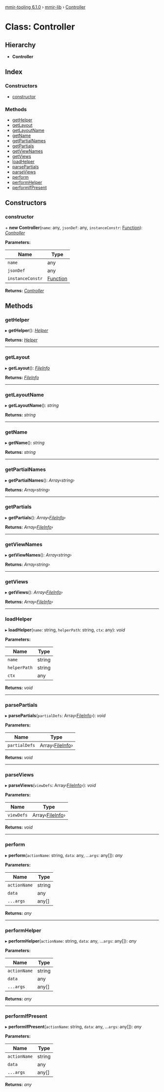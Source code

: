 [mmir-tooling 6.1.0](../README.md) › [mmir-lib](../modules/mmir_lib.md) › [Controller](mmir_lib.controller.md)

# Class: Controller

## Hierarchy

* **Controller**

## Index

### Constructors

* [constructor](mmir_lib.controller.md#constructor)

### Methods

* [getHelper](mmir_lib.controller.md#gethelper)
* [getLayout](mmir_lib.controller.md#getlayout)
* [getLayoutName](mmir_lib.controller.md#getlayoutname)
* [getName](mmir_lib.controller.md#getname)
* [getPartialNames](mmir_lib.controller.md#getpartialnames)
* [getPartials](mmir_lib.controller.md#getpartials)
* [getViewNames](mmir_lib.controller.md#getviewnames)
* [getViews](mmir_lib.controller.md#getviews)
* [loadHelper](mmir_lib.controller.md#loadhelper)
* [parsePartials](mmir_lib.controller.md#parsepartials)
* [parseViews](mmir_lib.controller.md#parseviews)
* [perform](mmir_lib.controller.md#perform)
* [performHelper](mmir_lib.controller.md#performhelper)
* [performIfPresent](mmir_lib.controller.md#performifpresent)

## Constructors

###  constructor

\+ **new Controller**(`name`: any, `jsonDef`: any, `instanceConstr`: [Function](../interfaces/mmir_lib.requirejs.md#function)): *[Controller](mmir_lib.controller.md)*

**Parameters:**

Name | Type |
------ | ------ |
`name` | any |
`jsonDef` | any |
`instanceConstr` | [Function](../interfaces/mmir_lib.requirejs.md#function) |

**Returns:** *[Controller](mmir_lib.controller.md)*

## Methods

###  getHelper

▸ **getHelper**(): *[Helper](mmir_lib.helper.md)*

**Returns:** *[Helper](mmir_lib.helper.md)*

___

###  getLayout

▸ **getLayout**(): *[FileInfo](../modules/mmir_lib.md#fileinfo)*

**Returns:** *[FileInfo](../modules/mmir_lib.md#fileinfo)*

___

###  getLayoutName

▸ **getLayoutName**(): *string*

**Returns:** *string*

___

###  getName

▸ **getName**(): *string*

**Returns:** *string*

___

###  getPartialNames

▸ **getPartialNames**(): *Array‹string›*

**Returns:** *Array‹string›*

___

###  getPartials

▸ **getPartials**(): *Array‹[FileInfo](../modules/mmir_lib.md#fileinfo)›*

**Returns:** *Array‹[FileInfo](../modules/mmir_lib.md#fileinfo)›*

___

###  getViewNames

▸ **getViewNames**(): *Array‹string›*

**Returns:** *Array‹string›*

___

###  getViews

▸ **getViews**(): *Array‹[FileInfo](../modules/mmir_lib.md#fileinfo)›*

**Returns:** *Array‹[FileInfo](../modules/mmir_lib.md#fileinfo)›*

___

###  loadHelper

▸ **loadHelper**(`name`: string, `helperPath`: string, `ctx`: any): *void*

**Parameters:**

Name | Type |
------ | ------ |
`name` | string |
`helperPath` | string |
`ctx` | any |

**Returns:** *void*

___

###  parsePartials

▸ **parsePartials**(`partialDefs`: Array‹[FileInfo](../modules/mmir_lib.md#fileinfo)›): *void*

**Parameters:**

Name | Type |
------ | ------ |
`partialDefs` | Array‹[FileInfo](../modules/mmir_lib.md#fileinfo)› |

**Returns:** *void*

___

###  parseViews

▸ **parseViews**(`viewDefs`: Array‹[FileInfo](../modules/mmir_lib.md#fileinfo)›): *void*

**Parameters:**

Name | Type |
------ | ------ |
`viewDefs` | Array‹[FileInfo](../modules/mmir_lib.md#fileinfo)› |

**Returns:** *void*

___

###  perform

▸ **perform**(`actionName`: string, `data`: any, ...`args`: any[]): *any*

**Parameters:**

Name | Type |
------ | ------ |
`actionName` | string |
`data` | any |
`...args` | any[] |

**Returns:** *any*

___

###  performHelper

▸ **performHelper**(`actionName`: string, `data`: any, ...`args`: any[]): *any*

**Parameters:**

Name | Type |
------ | ------ |
`actionName` | string |
`data` | any |
`...args` | any[] |

**Returns:** *any*

___

###  performIfPresent

▸ **performIfPresent**(`actionName`: string, `data`: any, ...`args`: any[]): *any*

**Parameters:**

Name | Type |
------ | ------ |
`actionName` | string |
`data` | any |
`...args` | any[] |

**Returns:** *any*
